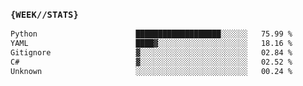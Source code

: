 ### `{WEEK//STATS}` 
<!--START_SECTION:waka-->

```txt
Python                      ███████████████████░░░░░░   75.99 %
YAML                        ████▓░░░░░░░░░░░░░░░░░░░░   18.16 %
Gitignore                   ▓░░░░░░░░░░░░░░░░░░░░░░░░   02.84 %
C#                          ▓░░░░░░░░░░░░░░░░░░░░░░░░   02.52 %
Unknown                     ░░░░░░░░░░░░░░░░░░░░░░░░░   00.24 %
```

<!--END_SECTION:waka-->
